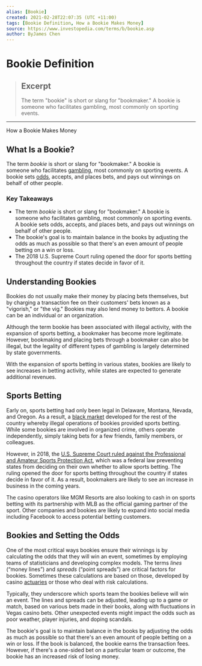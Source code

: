 ```yaml
---
alias: [Bookie]
created: 2021-02-28T22:07:35 (UTC +11:00)
tags: [Bookie Definition, How a Bookie Makes Money]
source: https://www.investopedia.com/terms/b/bookie.asp
author: ByJames Chen
---
```


# Bookie Definition

> ## Excerpt
> The term "bookie" is short or slang for "bookmaker." A bookie is someone who facilitates gambling, most commonly on sporting events.

---

How a Bookie Makes Money
## What Is a Bookie?

The term _bookie_ is short or slang for "bookmaker." A bookie is someone who facilitates [gambling](https://www.investopedia.com/articles/basics/09/compare-investing-gambling.asp), most commonly on sporting events. A bookie sets [odds](https://www.investopedia.com/articles/investing/042115/betting-basics-fractional-decimal-american-moneyline-odds.asp), accepts, and places bets, and pays out winnings on behalf of other people.

### Key Takeaways

-   The term _bookie_ is short or slang for "bookmaker." A bookie is someone who facilitates gambling, most commonly on sporting events. A bookie sets odds, accepts, and places bets, and pays out winnings on behalf of other people.
-   The bookie's goal is to maintain balance in the books by adjusting the odds as much as possible so that there's an even amount of people betting on a win or loss.
-   The 2018 U.S. Supreme Court ruling opened the door for sports betting throughout the country if states decide in favor of it.

## Understanding Bookies

Bookies do not usually make their money by placing bets themselves, but by charging a transaction fee on their customers' bets known as a "vigorish," or "the vig." Bookies may also lend money to bettors. A bookie can be an individual or an organization.

Although the term bookie has been associated with illegal activity, with the expansion of sports betting, a bookmaker has become more legitimate. However, bookmaking and placing bets through a bookmaker can also be illegal, but the legality of different types of gambling is largely determined by state governments.

With the expansion of sports betting in various states, bookies are likely to see increases in betting activity, while states are expected to generate additional revenues.

## Sports Betting

Early on, sports betting had only been legal in Delaware, Montana, Nevada, and Oregon. As a result, a [black market](https://www.investopedia.com/articles/economics/12/mechanics-black-market.asp) developed for the rest of the country whereby illegal operations of bookies provided sports betting. While some bookies are involved in organized crime, others operate independently, simply taking bets for a few friends, family members, or colleagues.

However, in 2018, the [U.S. Supreme Court ruled against the Professional and Amateur Sports Protection Act](https://www.cnbc.com/2018/05/14/3-key-questions-after-supreme-courts-legal-sports-betting-decision.html), which was a federal law preventing states from deciding on their own whether to allow sports betting. The ruling opened the door for sports betting throughout the country if states decide in favor of it. As a result, bookmakers are likely to see an increase in business in the coming years.

The casino operators like MGM Resorts are also looking to cash in on sports betting with its partnership with MLB as the official gaming partner of the sport. Other companies and bookies are likely to expand into social media including Facebook to access potential betting customers.

## Bookies and Setting the Odds

One of the most critical ways bookies ensure their winnings is by calculating the odds that they will win an event, sometimes by employing teams of statisticians and developing complex models. The terms _lines_ (“money lines”) and _spreads_ (“point spreads”) are critical factors for bookies. Sometimes these calculations are based on those, developed by casino [actuaries](https://www.investopedia.com/terms/a/actuary.asp) or those who deal with risk calculations.

Typically, they underscore which sports team the bookies believe will win an event. The lines and spreads can be adjusted, leading up to a game or match, based on various bets made in their books, along with fluctuations in Vegas casino bets. Other unexpected events might impact the odds such as poor weather, player injuries, and doping scandals.

The bookie's goal is to maintain balance in the books by adjusting the odds as much as possible so that there's an even amount of people betting on a win or loss. If the book is balanced, the bookie earns the transaction fees. However, if there's a one-sided bet on a particular team or outcome, the bookie has an increased risk of losing money.
